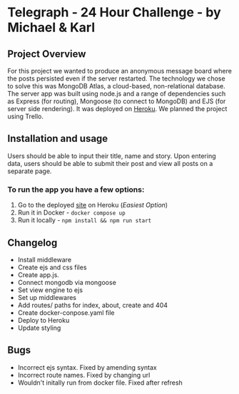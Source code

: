 # Telegraph - 24 Hour Challenge - by Michael & Karl

## Project Overview

For this project we wanted to produce an anonymous message board where the posts persisted even if the server restarted. The technology we chose to solve this was MongoDB Atlas, a cloud-based, non-relational database. The server app was built using node.js and a range of dependencies such as Express (for routing), Mongoose (to connect to MongoDB) and EJS (for server side rendering). It was deployed on [Heroku](https://telegraph-futureproof.herokuapp.com/). We planned the project using Trello.

## Installation and usage

Users should be able to input their title, name and story. Upon entering data, users should be able to submit their post and view all posts on a separate page.

### To run the app you have a few options:
1. Go to the deployed [site](https://telegraph-futureproof.herokuapp.com/) on Heroku (*Easiest Option*)
2. Run it in Docker - `docker compose up`
3. Run it locally - `npm install && npm run start`

## Changelog

- Install middleware
- Create ejs and css files 
- Create app.js.
- Connect mongodb via mongoose
- Set view engine to ejs
- Set up middlewares
- Add routes/ paths for index, about, create and 404 
- Create docker-conpose.yaml file
- Deploy to Heroku
- Update styling

## Bugs

- Incorrect ejs syntax. Fixed by amending syntax
- Incorrect route names. Fixed by changing url
- Wouldn't initally run from docker file. Fixed after refresh
